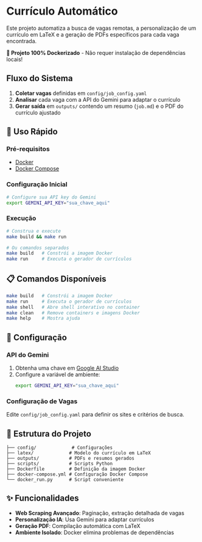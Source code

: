 # Currículo Automático

Este projeto automatiza a busca de vagas remotas, a personalização de um currículo em LaTeX e a geração de PDFs específicos para cada vaga encontrada. 

**🐳 Projeto 100% Dockerizado** - Não requer instalação de dependências locais!

## Fluxo do Sistema

1. **Coletar vagas** definidas em `config/job_config.yaml`
2. **Analisar** cada vaga com a API do Gemini para adaptar o currículo
3. **Gerar saída** em `outputs/` contendo um resumo (`job.md`) e o PDF do currículo ajustado

## 🚀 Uso Rápido

### Pré-requisitos
- [Docker](https://docs.docker.com/get-docker/)
- [Docker Compose](https://docs.docker.com/compose/install/)

### Configuração Inicial
```bash
# Configure sua API key do Gemini
export GEMINI_API_KEY="sua_chave_aqui"
```

### Execução
```bash
# Construa e execute
make build && make run

# Ou comandos separados
make build   # Constrói a imagem Docker
make run     # Executa o gerador de currículos
```

## 📋 Comandos Disponíveis

```bash
make build   # Constrói a imagem Docker
make run     # Executa o gerador de currículos
make shell   # Abre shell interativo no container
make clean   # Remove containers e imagens Docker
make help    # Mostra ajuda
```

## 🎯 Configuração

### API do Gemini
1. Obtenha uma chave em [Google AI Studio](https://makersuite.google.com/app/apikey)
2. Configure a variável de ambiente:
   ```bash
   export GEMINI_API_KEY="sua_chave_aqui"
   ```

### Configuração de Vagas
Edite `config/job_config.yaml` para definir os sites e critérios de busca.

## 📁 Estrutura do Projeto

```
├── config/             # Configurações
├── latex/             # Modelo do currículo em LaTeX
├── outputs/           # PDFs e resumos gerados
├── scripts/           # Scripts Python
├── Dockerfile         # Definição da imagem Docker
├── docker-compose.yml # Configuração Docker Compose
└── docker_run.py      # Script conveniente
```

## ✨ Funcionalidades

- **Web Scraping Avançado**: Paginação, extração detalhada de vagas
- **Personalização IA**: Usa Gemini para adaptar currículos
- **Geração PDF**: Compilação automática com LaTeX
- **Ambiente Isolado**: Docker elimina problemas de dependências
